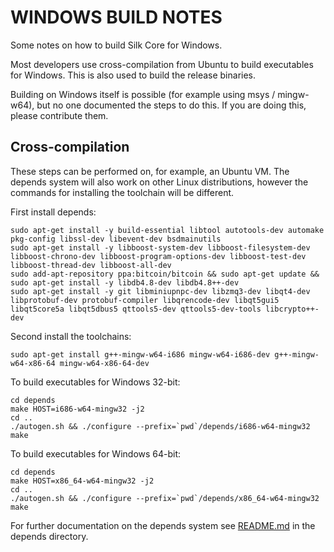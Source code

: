 WINDOWS BUILD NOTES
====================

Some notes on how to build Silk Core for Windows.

Most developers use cross-compilation from Ubuntu to build executables for
Windows. This is also used to build the release binaries.

Building on Windows itself is possible (for example using msys / mingw-w64),
but no one documented the steps to do this. If you are doing this, please contribute them.

Cross-compilation
-------------------

These steps can be performed on, for example, an Ubuntu VM. The depends system
will also work on other Linux distributions, however the commands for
installing the toolchain will be different.

First install depends:

    sudo apt-get install -y build-essential libtool autotools-dev automake pkg-config libssl-dev libevent-dev bsdmainutils
    sudo apt-get install -y libboost-system-dev libboost-filesystem-dev libboost-chrono-dev libboost-program-options-dev libboost-test-dev libboost-thread-dev libboost-all-dev
    sudo add-apt-repository ppa:bitcoin/bitcoin && sudo apt-get update && sudo apt-get install -y libdb4.8-dev libdb4.8++-dev
    sudo apt-get install -y git libminiupnpc-dev libzmq3-dev libqt4-dev libprotobuf-dev protobuf-compiler libqrencode-dev libqt5gui5 libqt5core5a libqt5dbus5 qttools5-dev qttools5-dev-tools libcrypto++-dev

Second install the toolchains:

    sudo apt-get install g++-mingw-w64-i686 mingw-w64-i686-dev g++-mingw-w64-x86-64 mingw-w64-x86-64-dev

To build executables for Windows 32-bit:

    cd depends
    make HOST=i686-w64-mingw32 -j2
    cd ..
    ./autogen.sh && ./configure --prefix=`pwd`/depends/i686-w64-mingw32
    make

To build executables for Windows 64-bit:

    cd depends
    make HOST=x86_64-w64-mingw32 -j2
    cd ..
    ./autogen.sh && ./configure --prefix=`pwd`/depends/x86_64-w64-mingw32
    make

For further documentation on the depends system see [README.md](../depends/README.md) in the depends directory.


